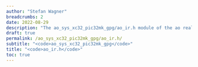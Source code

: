 ```yaml
---
author: "Stefan Wagner"
breadcrumbs: 2
date: 2022-08-29
description: "The ao_sys_xc32_pic32mk_gpg/ao_ir.h module of the ao real-time operating system."
draft: true
permalink: /ao_sys_xc32_pic32mk_gpg/ao_ir.h/ 
subtitle: "<code>ao_sys_xc32_pic32mk_gpg</code>"
title: "<code>ao_ir.h</code>"
toc: true
---
```


